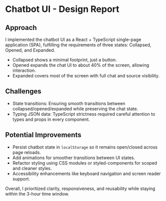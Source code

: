 # Chatbot UI - Design Report

## Approach
I implemented the chatbot UI as a React + TypeScript single-page application (SPA), fulfilling the requirements of three states: Collapsed, Opened, and Expanded.

- Collapsed shows a minimal footprint, just a button.
- Opened expands the chat UI to about 40% of the screen, allowing interaction.
- Expanded covers most of the screen with full chat and source visibility.

## Challenges
- State transitions: Ensuring smooth transitions between collapsed/opened/expanded while preserving the chat state.
- Typing JSON data: TypeScript strictness required careful attention to types and props in every component.

## Potential Improvements
- Persist chatbot state in `localStorage` so it remains open/closed across page reloads.
- Add animations for smoother transitions between UI states.
- Refactor styling using CSS modules or styled-components for scoped and cleaner styles.
- Accessibility enhancements like keyboard navigation and screen reader support.

Overall, I prioritized clarity, responsiveness, and reusability while staying within the 3-hour time window.